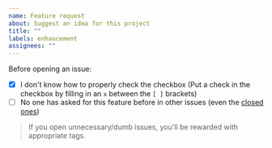```yaml
---
name: Feature request
about: Suggest an idea for this project
title: ""
labels: enhancement
assignees: ""
---
```


Before opening an issue:

- [x] I don't know how to properly check the checkbox (Put a check in the checkbox by filling in an `x` between the `[ ]` brackets)
- [ ] No one has asked for this feature before in other issues (even the [closed ones](https://github.com/Fate-Grand-Automata/FGA/issues?q=is%3Aissue+is%3Aclosed))

> If you open unnecessary/dumb issues, you'll be rewarded with appropriate tags.
